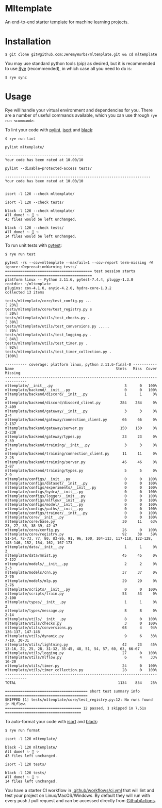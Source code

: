 # Mltemplate
An end-to-end starter template for machine learning projects.

# Installation

```commandline
$ git clone git@github.com:JeremyWurbs/mltemplate.git && cd mltemplate
```

You may use standard python tools (pip) as desired, but it is recommended to use 
[Rye](https://github.com/mitsuhiko/rye) (recommended), in which case all you need to do is:

```commandline
$ rye sync
```

# Usage

Rye will handle your virtual environment and dependencies for you. There are a number of useful commands available, 
which you can use through `rye run <command>`:

To lint your code with [pylint](https://www.pylint.org/), [isort](https://pycqa.github.io/isort/) and [black]():

```commandline
$ rye run lint
```

```text 
pylint mltemplate/

------------------------------------
Your code has been rated at 10.00/10

pylint --disable=protected-access tests/

-------------------------------------------------------------------
Your code has been rated at 10.00/10


isort -l 120 --check mltemplate/

isort -l 120 --check tests/

black -l 120 --check mltemplate/
All done! ✨ 🍰 ✨
43 files would be left unchanged.

black -l 120 --check tests/
All done! ✨ 🍰 ✨
14 files would be left unchanged.
```

To run unit tests with [pytest](https://docs.pytest.org/en/6.2.x/):

```commandline
$ rye run test
```

```text 
pytest -rs --cov=mltemplate --maxfail=1 --cov-report term-missing -W ignore::DeprecationWarning tests/
======================================== test session starts ========================================
platform linux -- Python 3.11.6, pytest-7.4.4, pluggy-1.3.0
rootdir: ~/mltemplate
plugins: cov-4.1.0, anyio-4.2.0, hydra-core-1.3.2
collected 13 items                                                                                  

tests/mltemplate/core/test_config.py ...                                                      [ 23%]
tests/mltemplate/core/test_registry.py s                                                      [ 30%]
tests/mltemplate/utils/test_checks.py .                                                       [ 38%]
tests/mltemplate/utils/test_conversions.py .....                                              [ 76%]
tests/mltemplate/utils/test_logging.py .                                                      [ 84%]
tests/mltemplate/utils/test_timer.py .                                                        [ 92%]
tests/mltemplate/utils/test_timer_collection.py .                                             [100%]

---------- coverage: platform linux, python 3.11.6-final-0 -----------
Name                                               Stmts   Miss  Cover   Missing
--------------------------------------------------------------------------------
mltemplate/__init__.py                                 3      0   100%
mltemplate/backend/__init__.py                         0      0   100%
mltemplate/backend/discord/__init__.py                 1      1     0%   2
mltemplate/backend/discord/discord_client.py         284    284     0%   2-409
mltemplate/backend/gateway/__init__.py                 3      3     0%   2-4
mltemplate/backend/gateway/connection_client.py       66     66     0%   2-137
mltemplate/backend/gateway/server.py                 150    150     0%   2-238
mltemplate/backend/gateway/types.py                   23     23     0%   2-39
mltemplate/backend/training/__init__.py                3      3     0%   2-4
mltemplate/backend/training/connection_client.py      11     11     0%   2-25
mltemplate/backend/training/server.py                 46     46     0%   2-87
mltemplate/backend/training/types.py                   5      5     0%   2-9
mltemplate/configs/__init__.py                         0      0   100%
mltemplate/configs/dataset/__init__.py                 0      0   100%
mltemplate/configs/experiments/__init__.py             0      0   100%
mltemplate/configs/hydra/__init__.py                   0      0   100%
mltemplate/configs/logger/__init__.py                  0      0   100%
mltemplate/configs/mlflow/__init__.py                  0      0   100%
mltemplate/configs/model/__init__.py                   0      0   100%
mltemplate/configs/paths/__init__.py                   0      0   100%
mltemplate/configs/trainer/__init__.py                 0      0   100%
mltemplate/core/__init__.py                            0      0   100%
mltemplate/core/base.py                               30     11    63%   23, 27, 35, 38-39, 42-47
mltemplate/core/config.py                             26      0   100%
mltemplate/core/registry.py                           92     38    59%   51-54, 72-73, 77, 80, 83-86, 91, 96, 100, 104-113, 117-118, 122-128, 145-146, 152, 154, 162, 167-173
mltemplate/data/__init__.py                            1      1     0%   2
mltemplate/data/mnist.py                              45     45     0%   2-122
mltemplate/models/__init__.py                          2      2     0%   2-3
mltemplate/models/cnn.py                              37     37     0%   2-70
mltemplate/models/mlp.py                              29     29     0%   2-76
mltemplate/scripts/__init__.py                         0      0   100%
mltemplate/scripts/train.py                           53     53     0%   2-100
mltemplate/types/__init__.py                           1      1     0%   2
mltemplate/types/message.py                            8      8     0%   2-14
mltemplate/utils/__init__.py                           8      0   100%
mltemplate/utils/checks.py                             3      0   100%
mltemplate/utils/conversions.py                       68      4    94%   136-137, 147-148
mltemplate/utils/dynamic.py                            9      6    33%   7-10, 30-31
mltemplate/utils/lightning.py                         42     23    45%   13-16, 22, 25, 28, 31-32, 35-45, 48, 51, 54, 57, 60, 63, 66-67
mltemplate/utils/logging.py                           27      0   100%
mltemplate/utils/mlflow.py                             6      4    33%   16-20
mltemplate/utils/timer.py                             24      0   100%
mltemplate/utils/timer_collection.py                  28      0   100%
--------------------------------------------------------------------------------
TOTAL                                               1134    854    25%

====================================== short test summary info ======================================
SKIPPED [1] tests/mltemplate/core/test_registry.py:12: No runs found in MLflow.
=================================== 12 passed, 1 skipped in 7.51s ===================================

```

To auto-format your code with [isort](https://pycqa.github.io/isort/) and [black](https://github.com/psf/black):

```commandline
$ rye run format 
```

```text
isort -l 120 mltemplate/

black -l 120 mltemplate/
All done! ✨ 🍰 ✨
43 files left unchanged.

isort -l 120 tests/

black -l 120 tests/
All done! ✨ 🍰 ✨
14 files left unchanged.
```

You have a starter CI workflow in [.github/workflows/ci.yml](.github/workflows/ci.yml) that will lint and test your 
project on Linux/MacOS/Windows. By default they will run with every push / pull request and can be accessed directly 
from [GithubActions](https://github.com/JeremyWurbs/mltemplate/actions). 

